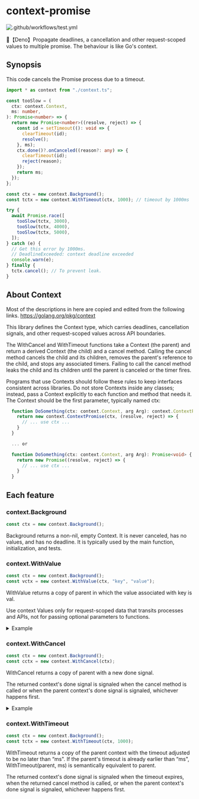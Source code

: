 # context-promise

![.github/workflows/test.yml](https://github.com/Code-Hex/context-promise/workflows/.github/workflows/test.yml/badge.svg)

🦕【Deno】Propagate deadlines, a cancellation and other request-scoped values to multiple promise. The behaviour is like Go's context.

## Synopsis

This code cancels the Promise process due to a timeout.

```typescript
import * as context from "./context.ts";

const tooSlow = (
  ctx: context.Context,
  ms: number,
): Promise<number> => {
  return new Promise<number>((resolve, reject) => {
    const id = setTimeout((): void => {
      clearTimeout(id);
      resolve();
    }, ms);
    ctx.done()?.onCanceled((reason?: any) => {
      clearTimeout(id);
      reject(reason);
    });
    return ms;
  });
};

const ctx = new context.Background();
const tctx = new context.WithTimeout(ctx, 1000); // timeout by 1000ms

try {
  await Promise.race([
    tooSlow(tctx, 3000),
    tooSlow(tctx, 4000),
    tooSlow(tctx, 5000),
  ]);
} catch (e) {
  // Get this error by 1000ms.
  // DeadlineExceeded: context deadline exceeded
  console.warn(e);
} finally {
  tctx.cancel(); // To prevent leak.
}
```

## About Context

Most of the descriptions in here are copied and edited from the following links.
https://golang.org/pkg/context


This library defines the Context type, which carries deadlines,
cancellation signals, and other request-scoped values across API boundaries.

The WithCancel and WithTimeout functions take a
Context (the parent) and return a derived Context (the child) and a cancel method.
Calling the cancel method cancels the child and its children, removes the parent's
reference to the child, and stops any associated timers. Failing to call the cancel
method leaks the child and its children until the parent is canceled or the timer
fires.

Programs that use Contexts should follow these rules to keep interfaces consistent across
libraries. Do not store Contexts inside any classes; instead, pass a Context explicitly to
each function and method that needs it. The Context should be the first parameter,
typically named ctx:

```typescript
  function DoSomething(ctx: context.Context, arg Arg): context.ContextPromise<void> {
    return new context.ContextPromise(ctx, (resolve, reject) => {
      // ... use ctx ...
    }
  }

  ... or

  function DoSomething(ctx: context.Context, arg Arg): Promise<void> {
    return new Promise((resolve, reject) => {
      // ... use ctx ...
    }
  }
```

## Each feature

### context.Background

```typescript
const ctx = new context.Background();
```

Background returns a non-nil, empty Context. It is never canceled, has
no values, and has no deadline. It is typically used by the main function,
initialization, and tests.

### context.WithValue

```typescript
const ctx = new context.Background();
const vctx = new context.WithValue(ctx, "key", "value");
```

WithValue returns a copy of parent in which the value associated with key is val.

Use context Values only for request-scoped data that transits processes and APIs,
not for passing optional parameters to functions.

<details>
 <summary>Example</summary>


```typescript
const ctx = new context.Background();

const key = "language";
const vctx = new context.WithValue(ctx, key, "Deno");

const f = (ctx: context.Context, key: string): void => {
  const v = ctx.value(key);
  if (v != undefined) {
    console.log("found value:", v);
    return;
  }
  console.log("key not found:", key);
};

f(vctx, key);
f(vctx, "color");
```

</details>

### context.WithCancel

```typescript
const ctx = new context.Background();
const cctx = new context.WithCancel(ctx);
```

WithCancel returns a copy of parent with a new done signal.

The returned context's done signal is signaled when the cancel method is called or
when the parent context's done signal is signaled, whichever happens first.

<details>
 <summary>Example</summary>

```typescript
const ctx = new context.Background();
const cctx = new context.WithCancel(ctx);

const canceler = async () => {
  await tooSlow(cctx, 1000);
  cctx.cancel();
}

// Run asynchronously
canceler();

try {
  await Promise.race([
    tooSlow(cctx, 3000),
    tooSlow(cctx, 4000),
    tooSlow(cctx, 5000),
  ]);
} catch (e) {
  // Canceled: context canceled
  console.warn(e);
} finally {
  cctx.cancel(); // To prevent leak.
}
```

</details>

### context.WithTimeout

```typescript
const ctx = new context.Background();
const tctx = new context.WithTimeout(ctx, 1000);
```

WithTimeout returns a copy of the parent context with the timeout
adjusted to be no later than “ms". If the parent's timeout is already
earlier than “ms", WithTimeout(parent, ms) is semantically equivalent
to parent.

The returned context's done signal is signaled when the timeout expires,
when the returned cancel method is called, or when the parent context's
done signal is signaled, whichever happens first.

